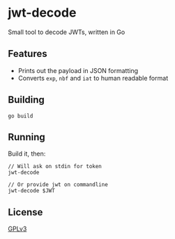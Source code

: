 # jwt-decode
Small tool to decode JWTs, written in Go

## Features

* Prints out the payload in JSON formatting
* Converts `exp`, `nbf` and `iat` to human readable format

## Building

```
go build
```

## Running

Build it, then: 

```
// Will ask on stdin for token
jwt-decode

// Or provide jwt on commandline
jwt-decode $JWT
```

## License

[GPLv3](LICENSE)